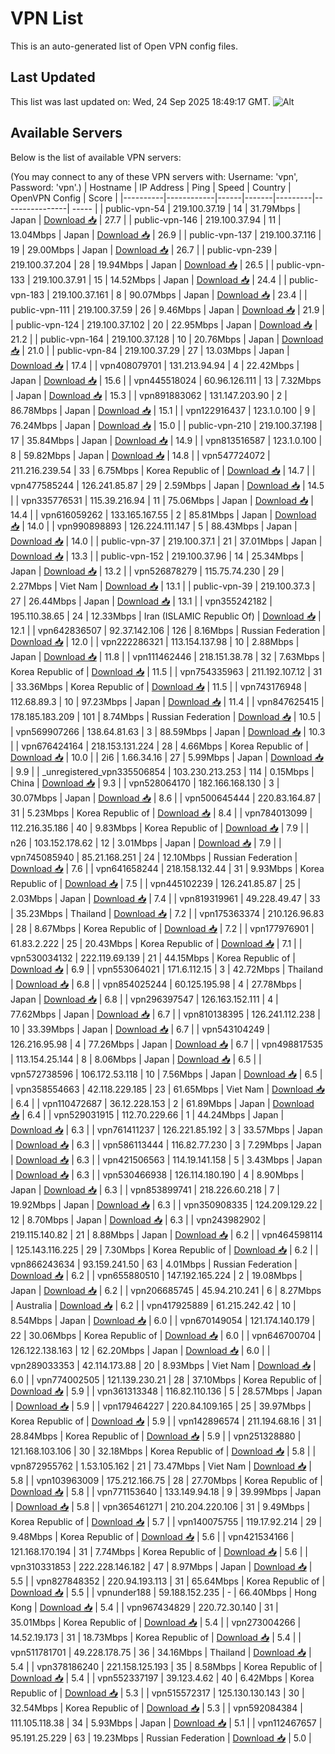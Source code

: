# VPN List

This is an auto-generated list of Open VPN config files.

## Last Updated

This list was last updated on: Wed, 24 Sep 2025 18:49:17 GMT.
![Alt](https://repobeats.axiom.co/api/embed/186b98318ef1479477931607c1ad7d823f12451f.svg "Repobeats analytics image")

## Available Servers

Below is the list of available VPN servers:

(You may connect to any of these VPN servers with: Username: 'vpn', Password: 'vpn'.)
| Hostname | IP Address | Ping | Speed | Country | OpenVPN Config | Score |
|----------|------------|------|-------|---------|----------------| ----- |
| public-vpn-54 | 219.100.37.19 | 14 | 31.79Mbps | Japan | [Download 📥](./configs/server_0_JP.ovpn) | 27.7 |
| public-vpn-146 | 219.100.37.94 | 11 | 13.04Mbps | Japan | [Download 📥](./configs/server_1_JP.ovpn) | 26.9 |
| public-vpn-137 | 219.100.37.116 | 19 | 29.00Mbps | Japan | [Download 📥](./configs/server_2_JP.ovpn) | 26.7 |
| public-vpn-239 | 219.100.37.204 | 28 | 19.94Mbps | Japan | [Download 📥](./configs/server_3_JP.ovpn) | 26.5 |
| public-vpn-133 | 219.100.37.91 | 15 | 14.52Mbps | Japan | [Download 📥](./configs/server_4_JP.ovpn) | 24.4 |
| public-vpn-183 | 219.100.37.161 | 8 | 90.07Mbps | Japan | [Download 📥](./configs/server_5_JP.ovpn) | 23.4 |
| public-vpn-111 | 219.100.37.59 | 26 | 9.46Mbps | Japan | [Download 📥](./configs/server_6_JP.ovpn) | 21.9 |
| public-vpn-124 | 219.100.37.102 | 20 | 22.95Mbps | Japan | [Download 📥](./configs/server_7_JP.ovpn) | 21.2 |
| public-vpn-164 | 219.100.37.128 | 10 | 20.76Mbps | Japan | [Download 📥](./configs/server_8_JP.ovpn) | 21.0 |
| public-vpn-84 | 219.100.37.29 | 27 | 13.03Mbps | Japan | [Download 📥](./configs/server_9_JP.ovpn) | 17.4 |
| vpn408079701 | 131.213.94.94 | 4 | 22.42Mbps | Japan | [Download 📥](./configs/server_10_JP.ovpn) | 15.6 |
| vpn445518024 | 60.96.126.111 | 13 | 7.32Mbps | Japan | [Download 📥](./configs/server_11_JP.ovpn) | 15.3 |
| vpn891883062 | 131.147.203.90 | 2 | 86.78Mbps | Japan | [Download 📥](./configs/server_12_JP.ovpn) | 15.1 |
| vpn122916437 | 123.1.0.100 | 9 | 76.24Mbps | Japan | [Download 📥](./configs/server_13_JP.ovpn) | 15.0 |
| public-vpn-210 | 219.100.37.198 | 17 | 35.84Mbps | Japan | [Download 📥](./configs/server_14_JP.ovpn) | 14.9 |
| vpn813516587 | 123.1.0.100 | 8 | 59.82Mbps | Japan | [Download 📥](./configs/server_15_JP.ovpn) | 14.8 |
| vpn547724072 | 211.216.239.54 | 33 | 6.75Mbps | Korea Republic of | [Download 📥](./configs/server_16_KR.ovpn) | 14.7 |
| vpn477585244 | 126.241.85.87 | 29 | 2.59Mbps | Japan | [Download 📥](./configs/server_17_JP.ovpn) | 14.5 |
| vpn335776531 | 115.39.216.94 | 11 | 75.06Mbps | Japan | [Download 📥](./configs/server_18_JP.ovpn) | 14.4 |
| vpn616059262 | 133.165.167.55 | 2 | 85.81Mbps | Japan | [Download 📥](./configs/server_19_JP.ovpn) | 14.0 |
| vpn990898893 | 126.224.111.147 | 5 | 88.43Mbps | Japan | [Download 📥](./configs/server_20_JP.ovpn) | 14.0 |
| public-vpn-37 | 219.100.37.1 | 21 | 37.01Mbps | Japan | [Download 📥](./configs/server_21_JP.ovpn) | 13.3 |
| public-vpn-152 | 219.100.37.96 | 14 | 25.34Mbps | Japan | [Download 📥](./configs/server_22_JP.ovpn) | 13.2 |
| vpn526878279 | 115.75.74.230 | 29 | 2.27Mbps | Viet Nam | [Download 📥](./configs/server_23_VN.ovpn) | 13.1 |
| public-vpn-39 | 219.100.37.3 | 27 | 26.44Mbps | Japan | [Download 📥](./configs/server_24_JP.ovpn) | 13.1 |
| vpn355242182 | 195.110.38.65 | 24 | 12.33Mbps | Iran (ISLAMIC Republic Of) | [Download 📥](./configs/server_25_IR.ovpn) | 12.1 |
| vpn642836507 | 92.37.142.106 | 126 | 8.16Mbps | Russian Federation | [Download 📥](./configs/server_26_RU.ovpn) | 12.0 |
| vpn222286321 | 113.154.137.98 | 10 | 2.88Mbps | Japan | [Download 📥](./configs/server_27_JP.ovpn) | 11.8 |
| vpn111462446 | 218.151.38.78 | 32 | 7.63Mbps | Korea Republic of | [Download 📥](./configs/server_28_KR.ovpn) | 11.5 |
| vpn754335963 | 211.192.107.12 | 31 | 33.36Mbps | Korea Republic of | [Download 📥](./configs/server_29_KR.ovpn) | 11.5 |
| vpn743176948 | 112.68.89.3 | 10 | 97.23Mbps | Japan | [Download 📥](./configs/server_30_JP.ovpn) | 11.4 |
| vpn847625415 | 178.185.183.209 | 101 | 8.74Mbps | Russian Federation | [Download 📥](./configs/server_31_RU.ovpn) | 10.5 |
| vpn569907266 | 138.64.81.63 | 3 | 88.59Mbps | Japan | [Download 📥](./configs/server_32_JP.ovpn) | 10.3 |
| vpn676424164 | 218.153.131.224 | 28 | 4.66Mbps | Korea Republic of | [Download 📥](./configs/server_33_KR.ovpn) | 10.0 |
| 2i6 | 1.66.34.16 | 27 | 5.99Mbps | Japan | [Download 📥](./configs/server_34_JP.ovpn) | 9.9 |
| _unregistered_vpn335506854 | 103.230.213.253 | 114 | 0.15Mbps | China | [Download 📥](./configs/server_35_CN.ovpn) | 9.3 |
| vpn528064170 | 182.166.168.130 | 3 | 30.07Mbps | Japan | [Download 📥](./configs/server_36_JP.ovpn) | 8.6 |
| vpn500645444 | 220.83.164.87 | 31 | 5.23Mbps | Korea Republic of | [Download 📥](./configs/server_37_KR.ovpn) | 8.4 |
| vpn784013099 | 112.216.35.186 | 40 | 9.83Mbps | Korea Republic of | [Download 📥](./configs/server_38_KR.ovpn) | 7.9 |
| n26 | 103.152.178.62 | 12 | 3.01Mbps | Japan | [Download 📥](./configs/server_39_JP.ovpn) | 7.9 |
| vpn745085940 | 85.21.168.251 | 24 | 12.10Mbps | Russian Federation | [Download 📥](./configs/server_40_RU.ovpn) | 7.6 |
| vpn641658244 | 218.158.132.44 | 31 | 9.93Mbps | Korea Republic of | [Download 📥](./configs/server_41_KR.ovpn) | 7.5 |
| vpn445102239 | 126.241.85.87 | 25 | 2.03Mbps | Japan | [Download 📥](./configs/server_42_JP.ovpn) | 7.4 |
| vpn819319961 | 49.228.49.47 | 33 | 35.23Mbps | Thailand | [Download 📥](./configs/server_43_TH.ovpn) | 7.2 |
| vpn175363374 | 210.126.96.83 | 28 | 8.67Mbps | Korea Republic of | [Download 📥](./configs/server_44_KR.ovpn) | 7.2 |
| vpn177976901 | 61.83.2.222 | 25 | 20.43Mbps | Korea Republic of | [Download 📥](./configs/server_45_KR.ovpn) | 7.1 |
| vpn530034132 | 222.119.69.139 | 21 | 44.15Mbps | Korea Republic of | [Download 📥](./configs/server_46_KR.ovpn) | 6.9 |
| vpn553064021 | 171.6.112.15 | 3 | 42.72Mbps | Thailand | [Download 📥](./configs/server_47_TH.ovpn) | 6.8 |
| vpn854025244 | 60.125.195.98 | 4 | 27.78Mbps | Japan | [Download 📥](./configs/server_48_JP.ovpn) | 6.8 |
| vpn296397547 | 126.163.152.111 | 4 | 77.62Mbps | Japan | [Download 📥](./configs/server_49_JP.ovpn) | 6.7 |
| vpn810138395 | 126.241.112.238 | 10 | 33.39Mbps | Japan | [Download 📥](./configs/server_50_JP.ovpn) | 6.7 |
| vpn543104249 | 126.216.95.98 | 4 | 77.26Mbps | Japan | [Download 📥](./configs/server_51_JP.ovpn) | 6.7 |
| vpn498817535 | 113.154.25.144 | 8 | 8.06Mbps | Japan | [Download 📥](./configs/server_52_JP.ovpn) | 6.5 |
| vpn572738596 | 106.172.53.118 | 10 | 7.56Mbps | Japan | [Download 📥](./configs/server_53_JP.ovpn) | 6.5 |
| vpn358554663 | 42.118.229.185 | 23 | 61.65Mbps | Viet Nam | [Download 📥](./configs/server_54_VN.ovpn) | 6.4 |
| vpn110472687 | 36.12.228.153 | 2 | 61.89Mbps | Japan | [Download 📥](./configs/server_55_JP.ovpn) | 6.4 |
| vpn529031915 | 112.70.229.66 | 1 | 44.24Mbps | Japan | [Download 📥](./configs/server_56_JP.ovpn) | 6.3 |
| vpn761411237 | 126.221.85.192 | 3 | 33.57Mbps | Japan | [Download 📥](./configs/server_57_JP.ovpn) | 6.3 |
| vpn586113444 | 116.82.77.230 | 3 | 7.29Mbps | Japan | [Download 📥](./configs/server_58_JP.ovpn) | 6.3 |
| vpn421506563 | 114.19.141.158 | 5 | 3.43Mbps | Japan | [Download 📥](./configs/server_59_JP.ovpn) | 6.3 |
| vpn530466938 | 126.114.180.190 | 4 | 8.90Mbps | Japan | [Download 📥](./configs/server_60_JP.ovpn) | 6.3 |
| vpn853899741 | 218.226.60.218 | 7 | 19.92Mbps | Japan | [Download 📥](./configs/server_61_JP.ovpn) | 6.3 |
| vpn350908335 | 124.209.129.22 | 12 | 8.70Mbps | Japan | [Download 📥](./configs/server_62_JP.ovpn) | 6.3 |
| vpn243982902 | 219.115.140.82 | 21 | 8.88Mbps | Japan | [Download 📥](./configs/server_63_JP.ovpn) | 6.2 |
| vpn464598114 | 125.143.116.225 | 29 | 7.30Mbps | Korea Republic of | [Download 📥](./configs/server_64_KR.ovpn) | 6.2 |
| vpn866243634 | 93.159.241.50 | 63 | 4.01Mbps | Russian Federation | [Download 📥](./configs/server_65_RU.ovpn) | 6.2 |
| vpn655880510 | 147.192.165.224 | 2 | 19.08Mbps | Japan | [Download 📥](./configs/server_66_JP.ovpn) | 6.2 |
| vpn206685745 | 45.94.210.241 | 6 | 8.27Mbps | Australia | [Download 📥](./configs/server_67_AU.ovpn) | 6.2 |
| vpn417925889 | 61.215.242.42 | 10 | 8.54Mbps | Japan | [Download 📥](./configs/server_68_JP.ovpn) | 6.0 |
| vpn670149054 | 121.174.140.179 | 22 | 30.06Mbps | Korea Republic of | [Download 📥](./configs/server_69_KR.ovpn) | 6.0 |
| vpn646700704 | 126.122.138.163 | 12 | 62.20Mbps | Japan | [Download 📥](./configs/server_70_JP.ovpn) | 6.0 |
| vpn289033353 | 42.114.173.88 | 20 | 8.93Mbps | Viet Nam | [Download 📥](./configs/server_71_VN.ovpn) | 6.0 |
| vpn774002505 | 121.139.230.21 | 28 | 37.10Mbps | Korea Republic of | [Download 📥](./configs/server_72_KR.ovpn) | 5.9 |
| vpn361313348 | 116.82.110.136 | 5 | 28.57Mbps | Japan | [Download 📥](./configs/server_73_JP.ovpn) | 5.9 |
| vpn179464227 | 220.84.109.165 | 25 | 39.97Mbps | Korea Republic of | [Download 📥](./configs/server_74_KR.ovpn) | 5.9 |
| vpn142896574 | 211.194.68.16 | 31 | 28.84Mbps | Korea Republic of | [Download 📥](./configs/server_75_KR.ovpn) | 5.9 |
| vpn251328880 | 121.168.103.106 | 30 | 32.18Mbps | Korea Republic of | [Download 📥](./configs/server_76_KR.ovpn) | 5.8 |
| vpn872955762 | 1.53.105.162 | 21 | 73.47Mbps | Viet Nam | [Download 📥](./configs/server_77_VN.ovpn) | 5.8 |
| vpn103963009 | 175.212.166.75 | 28 | 27.70Mbps | Korea Republic of | [Download 📥](./configs/server_78_KR.ovpn) | 5.8 |
| vpn771153640 | 133.149.94.18 | 9 | 39.99Mbps | Japan | [Download 📥](./configs/server_79_JP.ovpn) | 5.8 |
| vpn365461271 | 210.204.220.106 | 31 | 9.49Mbps | Korea Republic of | [Download 📥](./configs/server_80_KR.ovpn) | 5.7 |
| vpn140075755 | 119.17.92.214 | 29 | 9.48Mbps | Korea Republic of | [Download 📥](./configs/server_81_KR.ovpn) | 5.6 |
| vpn421534166 | 121.168.170.194 | 31 | 7.74Mbps | Korea Republic of | [Download 📥](./configs/server_82_KR.ovpn) | 5.6 |
| vpn310331853 | 222.228.146.182 | 47 | 8.97Mbps | Japan | [Download 📥](./configs/server_83_JP.ovpn) | 5.5 |
| vpn827848352 | 220.94.193.113 | 31 | 65.64Mbps | Korea Republic of | [Download 📥](./configs/server_84_KR.ovpn) | 5.5 |
| vpnunder188 | 59.188.152.235 | - | 66.40Mbps | Hong Kong | [Download 📥](./configs/server_85_HK.ovpn) | 5.4 |
| vpn967434829 | 220.72.30.140 | 31 | 35.01Mbps | Korea Republic of | [Download 📥](./configs/server_86_KR.ovpn) | 5.4 |
| vpn273004266 | 14.52.19.173 | 31 | 18.73Mbps | Korea Republic of | [Download 📥](./configs/server_87_KR.ovpn) | 5.4 |
| vpn511781701 | 49.228.178.75 | 36 | 34.16Mbps | Thailand | [Download 📥](./configs/server_88_TH.ovpn) | 5.4 |
| vpn378186240 | 221.158.125.193 | 35 | 8.58Mbps | Korea Republic of | [Download 📥](./configs/server_89_KR.ovpn) | 5.4 |
| vpn552337197 | 39.123.4.62 | 40 | 6.42Mbps | Korea Republic of | [Download 📥](./configs/server_90_KR.ovpn) | 5.3 |
| vpn515572317 | 125.130.130.143 | 30 | 32.54Mbps | Korea Republic of | [Download 📥](./configs/server_91_KR.ovpn) | 5.3 |
| vpn592084384 | 111.105.118.38 | 34 | 5.93Mbps | Japan | [Download 📥](./configs/server_92_JP.ovpn) | 5.1 |
| vpn112467657 | 95.191.25.229 | 63 | 19.23Mbps | Russian Federation | [Download 📥](./configs/server_93_RU.ovpn) | 5.0 |
